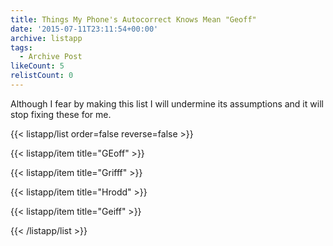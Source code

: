 ```yaml
---
title: Things My Phone's Autocorrect Knows Mean "Geoff"
date: '2015-07-11T23:11:54+00:00'
archive: listapp
tags: 
  - Archive Post
likeCount: 5
relistCount: 0
---
```


Although I fear by making this list I will undermine its assumptions and it will stop fixing these for me.

<!--more-->

{{< listapp/list order=false reverse=false >}}

   {{< listapp/item title="GEoff" >}}

   {{< listapp/item title="Grifff" >}}

   {{< listapp/item title="Hrodd" >}}

   {{< listapp/item title="Geiff" >}}

{{< /listapp/list >}}
